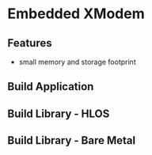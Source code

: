 Embedded XModem
===============


Features
--------
* small memory and storage footprint

Build Application
-----------------

Build Library - HLOS
------------------

Build Library - Bare Metal
-------------------------- 


